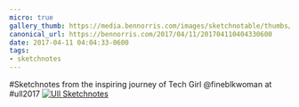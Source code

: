 ```yaml
---
micro: true
gallery_thumb: https://media.bennorris.com/images/sketchnotable/thumbs/ull-2017-sketchnotes-11.jpg
canonical_url: https://bennorris.com/2017/04/11/201704110404330600
date: 2017-04-11 04:04:33-0600
tags:
- sketchnotes
---
```


#Sketchnotes from the inspiring journey of Tech Girl @fineblkwoman at #ull2017 [![Ull Sketchnotes](https://media.bennorris.com/images/sketchnotable/ull-2017/ull-2017-sketchnotes-11.jpg)](https://media.bennorris.com/images/sketchnotable/ull-2017/ull-2017-sketchnotes-11.jpg)